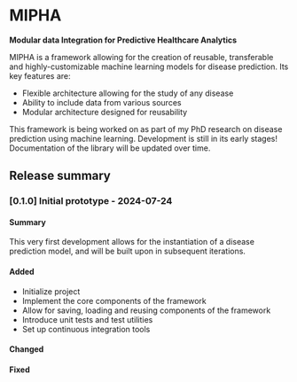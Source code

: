 # MIPHA

**Modular data Integration for Predictive Healthcare Analytics**

MIPHA is a framework allowing for the creation of reusable, transferable and highly-customizable machine learning models
for disease prediction. Its key features are:

- Flexible architecture allowing for the study of any disease
- Ability to include data from various sources
- Modular architecture designed for reusability

This framework is being worked on as part of my PhD research on disease prediction using machine learning.
Development is still in its early stages! Documentation of the library will be updated over time.

## Release summary

### [0.1.0] Initial prototype - 2024-07-24

#### Summary

This very first development allows for the instantiation of a disease prediction model, and will be built upon in subsequent iterations.

#### Added

- Initialize project
- Implement the core components of the framework
- Allow for saving, loading and reusing components of the framework
- Introduce unit tests and test utilities
- Set up continuous integration tools

#### Changed

#### Fixed